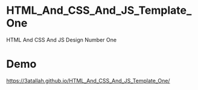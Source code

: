 # HTML_And_CSS_And_JS_Template_One
HTML And CSS And JS Design Number One
# Demo
https://3atallah.github.io/HTML_And_CSS_And_JS_Template_One/
